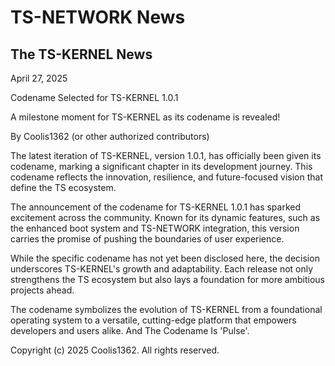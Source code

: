 # TS-NETWORK News

## The TS-KERNEL News

April 27, 2025

Codename Selected for TS-KERNEL 1.0.1

A milestone moment for TS-KERNEL as its codename is revealed!

By Coolis1362 (or other authorized contributors)

The latest iteration of TS-KERNEL, version 1.0.1, has officially been given its codename, marking a significant chapter in its development journey. This codename reflects the innovation, resilience, and future-focused vision that define the TS ecosystem.

The announcement of the codename for TS-KERNEL 1.0.1 has sparked excitement across the community. Known for its dynamic features, such as the enhanced boot system and TS-NETWORK integration, this version carries the promise of pushing the boundaries of user experience.

While the specific codename has not yet been disclosed here, the decision underscores TS-KERNEL's growth and adaptability. Each release not only strengthens the TS ecosystem but also lays a foundation for more ambitious projects ahead.

The codename symbolizes the evolution of TS-KERNEL from a foundational operating system to a versatile, cutting-edge platform that empowers developers and users alike. And The Codename Is 'Pulse'.

Copyright (c) 2025 Coolis1362. All rights reserved.
